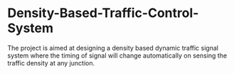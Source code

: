 # Density-Based-Traffic-Control-System
The project is aimed at designing a density based dynamic traffic signal system where the timing of signal will change automatically on sensing the traffic density at any junction.
